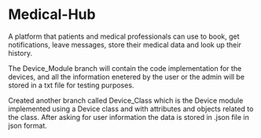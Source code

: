 # Medical-Hub
A platform that patients and medical professionals can use to book, get notifications, leave messages, store their medical data and look up their history. 

The Device_Module branch will contain the code implementation for the devices, and all the information enetered by the user or the admin will be stored in a txt file for testing purposes.

Created another branch called Device_Class which is the Device module implemented using a Device class and with attributes and objects related to the class. After asking for user information the data is stored in .json file in json format.
